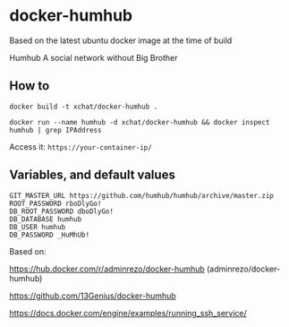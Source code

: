 # docker-humhub

Based on the latest ubuntu docker image at the time of build

Humhub
A social network without Big Brother

## How to
```docker build -t xchat/docker-humhub .```

```docker run --name humhub -d xchat/docker-humhub && docker inspect humhub | grep IPAddress```

Access it:
`https://your-container-ip/`

## Variables, and default values
```shell
GIT_MASTER_URL https://github.com/humhub/humhub/archive/master.zip
ROOT_PASSWORD rboDlyGo!
DB_ROOT_PASSWORD dboDlyGo!
DB_DATABASE humhub
DB_USER humhub
DB_PASSWORD _HuMhUb!
```

Based on:

https://hub.docker.com/r/adminrezo/docker-humhub (adminrezo/docker-humhub)

https://github.com/13Genius/docker-humhub

https://docs.docker.com/engine/examples/running_ssh_service/
